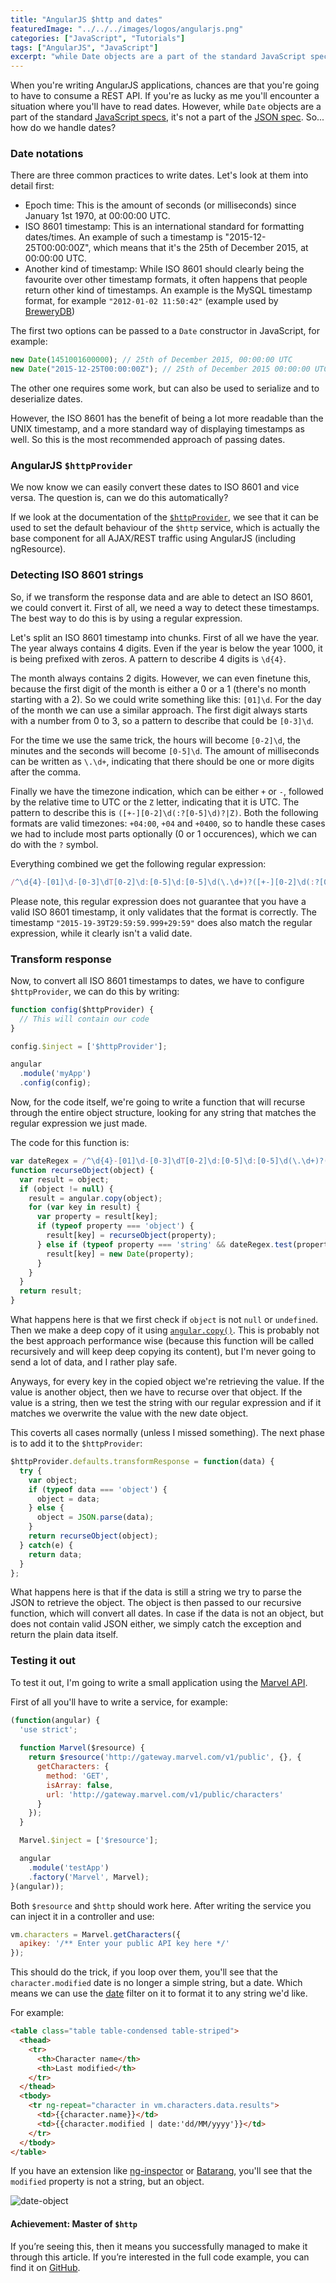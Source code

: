 ```yaml
---
title: "AngularJS $http and dates"
featuredImage: "../../../images/logos/angularjs.png"
categories: ["JavaScript", "Tutorials"]
tags: ["AngularJS", "JavaScript"]
excerpt: "while Date objects are a part of the standard JavaScript specs, it's not a part of the JSON spec. In this tutorial we'll explain how to properly consume dates from your REST API with AngularJS."
---
```


When you're writing AngularJS applications, chances are that you're going to have to consume a REST API. If you're as lucky as me you'll encounter a situation where you'll have to read dates. However, while `Date` objects are a part of the standard [JavaScript specs](https://developer.mozilla.org/en/docs/Web/JavaScript/Reference/Global_Objects/Date), it's not a part of the [JSON spec](http://www.json.org/). So... how do we handle dates?

### Date notations

There are three common practices to write dates. Let's look at them into detail first:

- Epoch time: This is the amount of seconds (or milliseconds) since January 1st 1970, at 00:00:00 UTC.
- ISO 8601 timestamp: This is an international standard for formatting dates/times. An example of such a timestamp is "2015-12-25T00:00:00Z", which means that it's the 25th of December 2015, at 00:00:00 UTC.
- Another kind of timestamp: While ISO 8601 should clearly being the favourite over other timestamp formats, it often happens that people return other kind of timestamps. An example is the MySQL timestamp format, for example `"2012-01-02 11:50:42"` (example used by [BreweryDB](http://www.brewerydb.com/developers/docs-endpoint/beer_index))

The first two options can be passed to a `Date` constructor in JavaScript, for example:

```javascript
new Date(1451001600000); // 25th of December 2015, 00:00:00 UTC
new Date("2015-12-25T00:00:00Z"); // 25th of December 2015 00:00:00 UTC
```

The other one requires some work, but can also be used to serialize and to deserialize dates.

However, the ISO 8601 has the benefit of being a lot more readable than the UNIX timestamp, and a more standard way of displaying timestamps as well. So this is the most recommended approach of passing dates.

### AngularJS `$httpProvider`

We now know we can easily convert these dates to ISO 8601 and vice versa. The question is, can we do this automatically?

If we look at the documentation of the [`$httpProvider`](https://docs.angularjs.org/api/ng/provider/$httpProvider), we see that it can be used to set the default behaviour of the `$http` service, which is actually the base component for all AJAX/REST traffic using AngularJS (including ngResource).

### Detecting ISO 8601 strings

So, if we transform the response data and are able to detect an ISO 8601, we could convert it. First of all, we need a way to detect these timestamps. The best way to do this is by using a regular expression.

Let's split an ISO 8601 timestamp into chunks. First of all we have the year. The year always contains 4 digits. Even if the year is below the year 1000, it is being prefixed with zeros. A pattern to describe 4 digits is `\d{4}`.

The month always contains 2 digits. However, we can even finetune this, because the first digit of the month is either a 0 or a 1 (there's no month starting with a 2). So we could write something like this: `[01]\d`. For the day of the month we can use a similar approach. The first digit always starts with a number from 0 to 3, so a pattern to describe that could be `[0-3]\d`.

For the time we use the same trick, the hours will become `[0-2]\d`, the minutes and the seconds will become `[0-5]\d`. The amount of milliseconds can be written as `\.\d+`, indicating that there should be one or more digits after the comma.

Finally we have the timezone indication, which can be either `+` or `-`, followed by the relative time to UTC or the `Z` letter, indicating that it is UTC. The pattern to describe this is `([+-][0-2]\d(:?[0-5]\d)?|Z)`. Both the following formats are valid timezones: `+04:00`, `+04` and `+0400`, so to handle these cases we had to include most parts optionally (0 or 1 occurences), which we can do with the `?` symbol.

Everything combined we get the following regular expression:

```javascript
/^\d{4}-[01]\d-[0-3]\dT[0-2]\d:[0-5]\d:[0-5]\d(\.\d+)?([+-][0-2]\d(:?[0-5]\d)?|Z)$/
```

Please note, this regular expression does not guarantee that you have a valid ISO 8601 timestamp, it only validates that the format is correctly. The timestamp `"2015-19-39T29:59:59.999+29:59"` does also match the regular expression, while it clearly isn't a valid date.

### Transform response

Now, to convert all ISO 8601 timestamps to dates, we have to configure `$httpProvider`, we can do this by writing:

```javascript
function config($httpProvider) {
  // This will contain our code
}

config.$inject = ['$httpProvider'];

angular
  .module('myApp')
  .config(config);
```

Now, for the code itself, we're going to write a function that will recurse through the entire object structure, looking for any string that matches the regular expression we just made.

The code for this function is:

```javascript
var dateRegex = /^\d{4}-[01]\d-[0-3]\dT[0-2]\d:[0-5]\d:[0-5]\d(\.\d+)?([+-][0-2]\d(:?[0-5]\d)?|Z)$/;
function recurseObject(object) {
  var result = object;
  if (object != null) {
    result = angular.copy(object);
    for (var key in result) {
      var property = result[key];
      if (typeof property === 'object') {
        result[key] = recurseObject(property);
      } else if (typeof property === 'string' && dateRegex.test(property)) {
        result[key] = new Date(property);
      }
    }
  }
  return result;
}
```

What happens here is that we first check if `object` is not `null` or `undefined`. Then we make a deep copy of it using [`angular.copy()`](https://docs.angularjs.org/api/ng/function/angular.copy). This is probably not the best approach performance wise (because this function will be called recursively and will keep deep copying its content), but I'm never going to send a lot of data, and I rather play safe.

Anyways, for every key in the copied object we're retrieving the value. If the value is another object, then we have to recurse over that object. If the value is a string, then we test the string with our regular expression and if it matches we overwrite the value with the new date object.

This coverts all cases normally (unless I missed something). The next phase is to add it to the `$httpProvider`:

```javascript
$httpProvider.defaults.transformResponse = function(data) {
  try {
    var object;
    if (typeof data === 'object') {
      object = data;
    } else {
      object = JSON.parse(data);
    }
    return recurseObject(object);
  } catch(e) {
    return data;
  }
};
```

What happens here is that if the data is still a string we try to parse the JSON to retrieve the object. The object is then passed to our recursive function, which will convert all dates. In case if the data is not an object, but does not contain valid JSON either, we simply catch the exception and return the plain data itself.

### Testing it out

To test it out, I'm going to write a small application using the [Marvel API](http://developer.marvel.com/).

First of all you'll have to write a service, for example:

```javascript
(function(angular) {
  'use strict';
  
  function Marvel($resource) {
    return $resource('http://gateway.marvel.com/v1/public', {}, {
      getCharacters: {
        method: 'GET',
        isArray: false,
        url: 'http://gateway.marvel.com/v1/public/characters'
      }
    });
  }

  Marvel.$inject = ['$resource'];

  angular
    .module('testApp')
    .factory('Marvel', Marvel);
}(angular));
```

Both `$resource` and `$http` should work here. After writing the service you can inject it in a controller and use:

```javascript
vm.characters = Marvel.getCharacters({
  apikey: '/** Enter your public API key here */'
});
```

This should do the trick, if you loop over them, you'll see that the `character.modified` date is no longer a simple string, but a date. Which means we can use the [date](https://docs.angularjs.org/api/ng/filter/date) filter on it to format it to any string we'd like.

For example:

```html
<table class="table table-condensed table-striped">
  <thead>
    <tr>
      <th>Character name</th>
      <th>Last modified</th>
    </tr>
  </thead>
  <tbody>
    <tr ng-repeat="character in vm.characters.data.results">
      <td>{{character.name}}</td>
      <td>{{character.modified | date:'dd/MM/yyyy'}}</td>
    </tr>
  </tbody>
</table>
```

If you have an extension like [ng-inspector](https://chrome.google.com/webstore/detail/ng-inspector-for-angularj/aadgmnobpdmgmigaicncghmmoeflnamj?hl=en) or [Batarang](https://chrome.google.com/webstore/detail/angularjs-batarang/ighdmehidhipcmcojjgiloacoafjmpfk?hl=en), you'll see that the `modified` property is not a string, but an object.

![date-object](content/posts/2015/2015-11-16-angularjs-http-and-dates/images/date-object1.png)

#### Achievement: Master of `$http`

If you’re seeing this, then it means you successfully managed to make it through this article. If you’re interested in the full code example, you can find it on [GitHub](https://github.com/g00glen00b/angular-samples/tree/master/http-config-usage).
